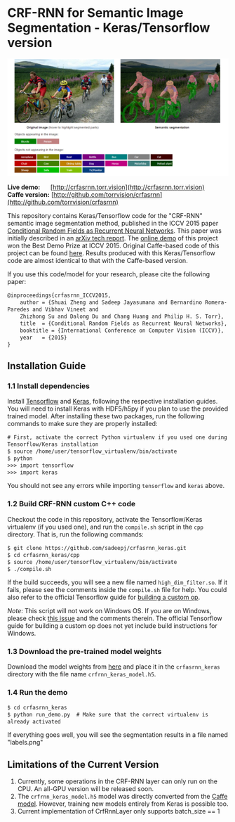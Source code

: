 # CRF-RNN for Semantic Image Segmentation - Keras/Tensorflow version
![sample](sample.png)

<b>Live demo:</b> &nbsp;&nbsp;&nbsp;&nbsp; [http://crfasrnn.torr.vision](http://crfasrnn.torr.vision) <br/>
<b>Caffe version:</b> [http://github.com/torrvision/crfasrnn](http://github.com/torrvision/crfasrnn)<br/>

This repository contains Keras/Tensorflow code for the "CRF-RNN" semantic image segmentation method, published in the ICCV 2015 paper [Conditional Random Fields as Recurrent Neural Networks](http://www.robots.ox.ac.uk/~szheng/papers/CRFasRNN.pdf). This paper was initially described in an [arXiv tech report](http://arxiv.org/abs/1502.03240). The [online demo](http://crfasrnn.torr.vision) of this project won the Best Demo Prize at ICCV 2015. Original Caffe-based code of this project can be found [here](https://github.com/torrvision/crfasrnn). Results produced with this Keras/Tensorflow code are almost identical to that with the Caffe-based version.

If you use this code/model for your research, please cite the following paper:
```
@inproceedings{crfasrnn_ICCV2015,
    author = {Shuai Zheng and Sadeep Jayasumana and Bernardino Romera-Paredes and Vibhav Vineet and
    Zhizhong Su and Dalong Du and Chang Huang and Philip H. S. Torr},
    title  = {Conditional Random Fields as Recurrent Neural Networks},
    booktitle = {International Conference on Computer Vision (ICCV)},
    year   = {2015}
}
```

## Installation Guide

### 1.1  Install dependencies

Install [Tensorflow](https://www.tensorflow.org/install/) and [Keras](https://keras.io/#installation), following the respective installation guides. You will need to install Keras with HDF5/h5py if you plan to use the provided trained model. After installing these two packages, run the following commands to make sure they are properly installed:
```
# First, activate the correct Python virtualenv if you used one during Tensorflow/Keras installation
$ source /home/user/tensorflow_virtualenv/bin/activate  
$ python
>>> import tensorflow
>>> import keras
```
You should not see any errors while importing `tensorflow` and `keras` above.

### 1.2  Build CRF-RNN custom C++ code

Checkout the code in this repository, activate the Tensorflow/Keras virtualenv (if you used one), and run the `compile.sh` script in the `cpp` directory. That is, run the following commands:
```
$ git clone https://github.com/sadeepj/crfasrnn_keras.git
$ cd crfasrnn_keras/cpp
$ source /home/user/tensorflow_virtualenv/bin/activate
$ ./compile.sh
``` 
If the build succeeds, you will see a new file named `high_dim_filter.so`. If it fails, please see the comments inside the `compile.sh` file for help. You could also refer to the official Tensorflow guide for [building a custom op](https://www.tensorflow.org/extend/adding_an_op#build_the_op_library).

*Note*: This script will not work on Windows OS. If you are on Windows, please check [this issue](https://github.com/tensorflow/models/issues/1103) and the comments therein. The official Tensorflow guide for building a custom op does not yet include build instructions for Windows.

### 1.3  Download the pre-trained model weights

Download the model weights from [here](https://goo.gl/ciEYZi) and place it in the `crfasrnn_keras` directory with the file name `crfrnn_keras_model.h5`.

### 1.4  Run the demo
```
$ cd crfasrnn_keras
$ python run_demo.py  # Make sure that the correct virtualenv is already activated
```
If everything goes well, you will see the segmentation results in a file named "labels.png"


## Limitations of the Current Version
1. Currently, some operations in the CRF-RNN layer can only run on the CPU. An all-GPU version will be released soon.
2. The `crfrnn_keras_model.h5` model was directly converted from the [Caffe model](https://github.com/torrvision/crfasrnn). However, training new models entirely from Keras is possible too.
3. Current implementation of CrfRnnLayer only supports batch_size == 1
 
 
 
 
 
 
 
 
 
 
 
 
 
 
 
 
 
 
 
 
 
 
 
 
 
 
 
 
 
 
 
 
 
 
 
 
 
 
 
 
 
 
 
 
 
 
 
 
 
 
 
 
 
 
 
 
 
 
 
 
 
 
 
 
 
 
 
 
 
 
 
 
 
 
 
 
 
 
 
 
 
 
 
 
 
 
 
 
 
 
 
 
 
 
 
 
 
 
 
 
 
 
 
 
 
 
 
 
 
 
 
 
 
 
 
 
 
 
 
 
 
 
 
 
 
 
 
 
 
 
 
 
 
 
 
 
 
